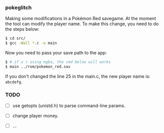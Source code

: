 ### pokeglitch

Making some modifications in a Pokémon Red savegame.
At the moment the tool can modify the player name.
To make this change, you need to do the steps below:

```bash
$ cd src/
$ gcc -Wall *.c -o main
```

Now you need to pass your save path to the app:

```bash
$ # if u r using mgba, the cmd below will works
$ main ../rom/pokemon_red.sav
```

If you don't changed the line 25 in the main.c, the new player name is:
`abcdefg`.

### TODO

- [ ] use getopts (unistd.h) to parse command-line params.

- [ ] change player money.

- [ ] ...
